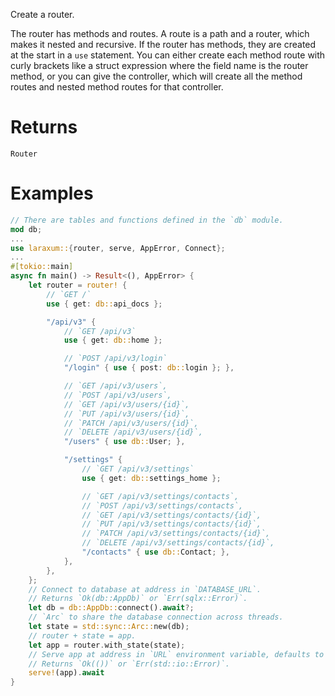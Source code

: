 Create a router.

The router has methods and routes. A route is a path and a router, which makes it nested and recursive. If the router has methods, they are created at the start in a `use` statement. You can either create each method route with curly brackets like a struct expression where the field name is the router method, or you can give the controller, which will create all the method routes and nested method routes for that controller.

# Returns
`Router`

# Examples

```rust
// There are tables and functions defined in the `db` module.
mod db;
...
use laraxum::{router, serve, AppError, Connect};
...
#[tokio::main]
async fn main() -> Result<(), AppError> {
    let router = router! {
        // `GET /`
        use { get: db::api_docs };

        "/api/v3" {
            // `GET /api/v3`
            use { get: db::home };

            // `POST /api/v3/login`
            "/login" { use { post: db::login }; },

            // `GET /api/v3/users`,
            // `POST /api/v3/users`,
            // `GET /api/v3/users/{id}`,
            // `PUT /api/v3/users/{id}`,
            // `PATCH /api/v3/users/{id}`,
            // `DELETE /api/v3/users/{id}`,
            "/users" { use db::User; },

            "/settings" {
                // `GET /api/v3/settings`
                use { get: db::settings_home };

                // `GET /api/v3/settings/contacts`,
                // `POST /api/v3/settings/contacts`,
                // `GET /api/v3/settings/contacts/{id}`,
                // `PUT /api/v3/settings/contacts/{id}`,
                // `PATCH /api/v3/settings/contacts/{id}`,
                // `DELETE /api/v3/settings/contacts/{id}`,
                "/contacts" { use db::Contact; },
            },
        },
    };
    // Connect to database at address in `DATABASE_URL`.
    // Returns `Ok(db::AppDb)` or `Err(sqlx::Error)`.
    let db = db::AppDb::connect().await?;
    // `Arc` to share the database connection across threads.
    let state = std::sync::Arc::new(db);
    // router + state = app.
    let app = router.with_state(state);
    // Serve app at address in `URL` environment variable, defaults to "localhost:80".
    // Returns `Ok(())` or `Err(std::io::Error)`.
    serve!(app).await
}
```
